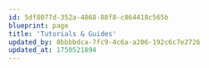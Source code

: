 ```yaml
---
id: 5df8077d-352a-4868-88f8-c864418c565b
blueprint: page
title: 'Tutorials & Guides'
updated_by: 8bbbbdca-7fc9-4c6a-a206-192c6c7e2726
updated_at: 1750521894
---
```

